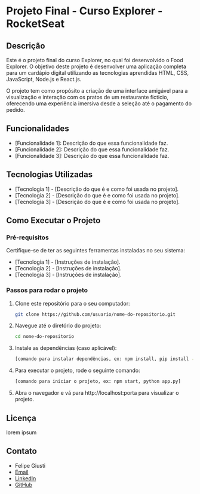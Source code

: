 # Projeto Final - Curso Explorer - RocketSeat

## Descrição

Este é o projeto final do curso Explorer, no qual foi desenvolvido o Food Explorer. O objetivo deste projeto é desenvolver uma aplicação completa para um cardápio digital utilizando as tecnologias aprendidas HTML, CSS, JavaScript, Node.js e React.js.

O projeto tem como propósito a criação de uma interface amigável para a visualização e interação com os pratos de um restaurante ficticio, oferecendo uma experiência imersiva desde a seleção até o pagamento do pedido.

## Funcionalidades

- [Funcionalidade 1]: Descrição do que essa funcionalidade faz.
- [Funcionalidade 2]: Descrição do que essa funcionalidade faz.
- [Funcionalidade 3]: Descrição do que essa funcionalidade faz.

## Tecnologias Utilizadas

- [Tecnologia 1] - [Descrição do que é e como foi usada no projeto].
- [Tecnologia 2] - [Descrição do que é e como foi usada no projeto].
- [Tecnologia 3] - [Descrição do que é e como foi usada no projeto].

## Como Executar o Projeto

### Pré-requisitos

Certifique-se de ter as seguintes ferramentas instaladas no seu sistema:

- [Tecnologia 1] - [Instruções de instalação].
- [Tecnologia 2] - [Instruções de instalação].
- [Tecnologia 3] - [Instruções de instalação].

### Passos para rodar o projeto

1. Clone este repositório para o seu computador:

   ```bash
   git clone https://github.com/usuario/nome-do-repositorio.git
   ```
2. Navegue até o diretório do projeto:
    ```bash
    cd nome-do-repositorio
    ```

3. Instale as dependências (caso aplicável):
    ```bash
    [comando para instalar dependências, ex: npm install, pip install -r requirements.txt]
    ```

4. Para executar o projeto, rode o seguinte comando:
    ```bash
    [comando para iniciar o projeto, ex: npm start, python app.py]
    ```

5. Abra o navegador e vá para http://localhost:porta para visualizar o projeto.

## Licença
lorem ipsum
## Contato
 - Felipe Giusti
 - [Email](felipeegiusti@gmail.com)
 - [LinkedIn](in/felipegiusti2806)
 - [GitHub](https://github.com/felipegiusti)
